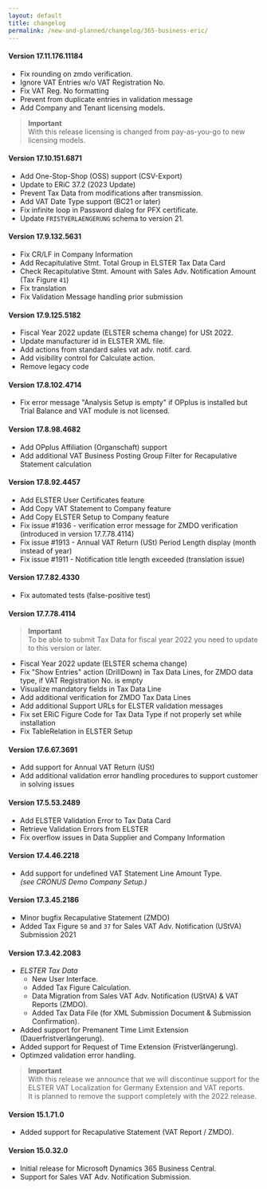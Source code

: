 ```yaml
---
layout: default
title: changelog
permalink: /new-and-planned/changelog/365-business-eric/
---
```


#### Version 17.11.176.11184

 - Fix rounding on zmdo verification.
 - Ignore VAT Entries w/o VAT Registration No.
 - Fix VAT Reg. No formatting
 - Prevent from duplicate entries in validation message
 - Add Company and Tenant licensing models.

> **Important**<br>With this release licensing is changed from pay-as-you-go to new licensing models.

#### Version 17.10.151.6871

 - Add One-Stop-Shop (OSS) support (CSV-Export)
 - Update to ERiC 37.2 (2023 Update)
 - Prevent Tax Data from modifications after transmission.
 - Add VAT Date Type support (BC21 or later)
 - Fix infinite loop in Password dialog for PFX certificate.
 - Update `FRISTVERLAENGERUNG` schema to version 21.

#### Version 17.9.132.5631

 - Fix CR/LF in Company Information
 - Add Recapitulative Stmt. Total Group in ELSTER Tax Data Card
 - Check Recapitulative Stmt. Amount with Sales Adv. Notification Amount (Tax Figure `41`)
 - Fix translation
 - Fix Validation Message handling prior submission

#### Version 17.9.125.5182

 - Fiscal Year 2022 update (ELSTER schema change) for USt 2022.
 - Update manufacturer id in ELSTER XML file.
 - Add actions from standard sales vat adv. notif. card.
 - Add visibility control for Calculate action.
 - Remove legacy code

#### Version 17.8.102.4714

 - Fix error message "Analysis Setup is empty" if OPplus is installed but Trial Balance and VAT module is not licensed.

#### Version 17.8.98.4682

 - Add OPplus Affiliation (Organschaft) support
 - Add additional VAT Business Posting Group Filter for Recapulative Statement calculation

#### Version 17.8.92.4457

 - Add ELSTER User Certificates feature
 - Add Copy VAT Statement to Company feature
 - Add Copy ELSTER Setup to Company feature
 - Fix issue #1936 - verification error message for ZMDO verification (introduced in version 17.7.78.4114)
 - Fix issue #1913 - Annual VAT Return (USt) Period Length display (month instead of year)
 - Fix issue #1911 - Notification title length exceeded (translation issue)

#### Version 17.7.82.4330

 - Fix automated tests (false-positive test)

#### Version 17.7.78.4114

 > **Important**<br>To be able to submit Tax Data for fiscal year 2022 you need to update to this version or later.

 - Fiscal Year 2022 update (ELSTER schema change)
 - Fix "Show Entries" action (DrillDown) in Tax Data Lines, for ZMDO data type, if VAT Registration No. is empty
 - Visualize mandatory fields in Tax Data Line
 - Add additional verification for ZMDO Tax Data Lines
 - Add additional Support URLs for ELSTER validation messages
 - Fix set ERiC Figure Code for Tax Data Type if not properly set while installation
 - Fix TableRelation in ELSTER Setup

#### Version 17.6.67.3691
 - Add support for Annual VAT Return (USt)
 - Add additional validation error handling procedures to support customer in solving issues

#### Version 17.5.53.2489
 - Add ELSTER Validation Error to Tax Data Card
 - Retrieve Validation Errors from ELSTER
 - Fix overflow issues in Data Supplier and Company Information

#### Version 17.4.46.2218
 - Add support for undefined VAT Statement Line Amount Type.\
   *(see CRONUS Demo Company Setup.)*

#### Version 17.3.45.2186
 - Minor bugfix Recapulative Statement (ZMDO)
 - Added Tax Figure `50` and `37` for Sales VAT Adv. Notification (UStVA) Submission 2021

#### Version 17.3.42.2083
 - *ELSTER Tax Data*
   - New User Interface.
   - Added Tax Figure Calculation.
   - Data Migration from Sales VAT Adv. Notification (UStVA) & VAT Reports (ZMDO).
   - Added Tax Data File (for XML Submission Document & Submission Confirmation).
 - Added support for Premanent Time Limit Extension (Dauerfristverlängerung).
 - Added support for Request of Time Extension (Fristverlängerung).
 - Optimzed validation error handling.

 >**Important**<br>
 With this release we announce that we will discontinue support for the ELSTER VAT Localization for Germany Extension and VAT reports.<br>It is planned to remove the support completely with the 2022 release.

#### Version 15.1.71.0
 - Added support for Recapulative Statement (VAT Report / ZMDO).

#### Version 15.0.32.0
 - Initial release for Microsoft Dynamics 365 Business Central.
 - Support for Sales VAT Adv. Notification Submission.
